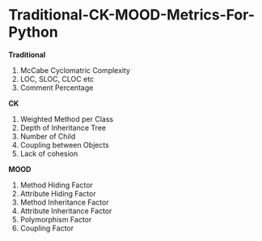 # Traditional-CK-MOOD-Metrics-For-Python
**Traditional**
1. McCabe Cyclomatric Complexity
2. LOC, SLOC, CLOC etc
3. Comment Percentage

**CK**
1. Weighted Method per Class
2. Depth of Inheritance Tree
3. Number of Child
4. Coupling between Objects 
5. Lack of cohesion

**MOOD**
1. Method Hiding Factor
2. Attribute Hiding Factor
3. Method Inheritance Factor
4. Attribute Inheritance Factor 
5. Polymorphism Factor 
6. Coupling Factor
